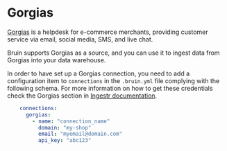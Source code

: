 # Gorgias

[Gorgias](https://gorgias.com) is a helpdesk for e-commerce merchants, providing customer service via email, social media, SMS, and live chat.

Bruin supports Gorgias as a source, and you can use it to ingest data from Gorgias into your data warehouse.

In order to have set up a Gorgias connection, you need to add a configuration item to `connections` in the `.bruin.yml` file complying with the following schema.
For more information on how to get these credentials check the Gorgias section in [Ingestr documentation](https://bruin-data.github.io/ingestr/supported-sources/gorgias.html).

```yaml
    connections:
      gorgias:
        - name: "connection_name"
          domain: "my-shop"
          email: "myemail@domain.com"
          api_key: "abc123"
```
